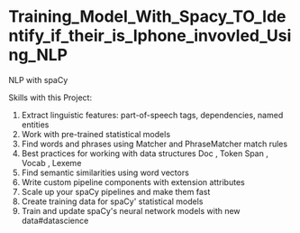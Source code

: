 # Training_Model_With_Spacy_TO_Identify_if_their_is_Iphone_invovled_Using_NLP
NLP with spaCy

Skills with this Project:
1. Extract linguistic features: part-of-speech tags, dependencies, named entities
2. Work with pre-trained statistical models
3. Find words and phrases using Matcher and PhraseMatcher match rules
4. Best practices for working with data structures Doc , Token Span , Vocab , Lexeme
5. Find semantic similarities using word vectors
6. Write custom pipeline components with extension attributes
7. Scale up your spaCy pipelines and make them fast
8. Create training data for spaCy' statistical models
9. Train and update spaCy's neural network models with new data#datascience
